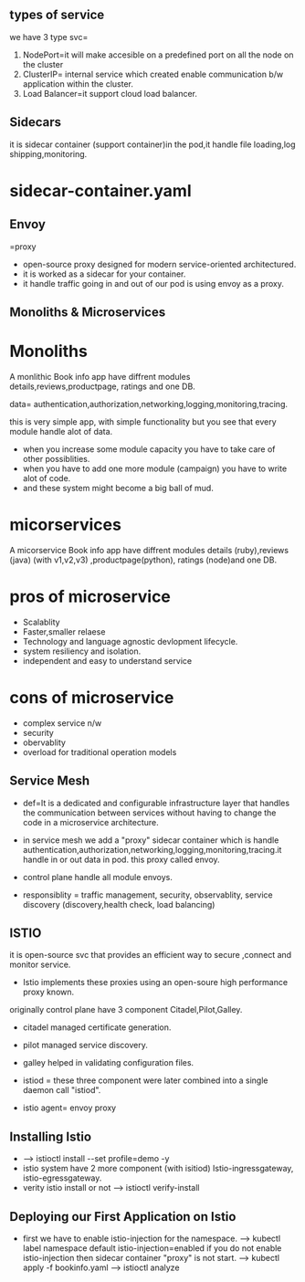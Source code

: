 ## types of service
we have 3 type svc=
1. NodePort=it will make accesible on a predefined port on all the node on the cluster
2. ClusterIP= internal service which created enable communication b/w application within the cluster.
3. Load Balancer=it support cloud load balancer.

## Sidecars
it is sidecar container (support container)in the pod,it handle file loading,log shipping,monitoring.
# sidecar-container.yaml

## Envoy 
 =proxy
 - open-source proxy designed for modern service-oriented architectured. 
 - it is worked as a sidecar for your container.
 - it handle traffic going in and out of our pod is using envoy as a proxy. 

 ## Monoliths & Microservices
 # Monoliths
 A monlithic Book info app have diffrent modules details,reviews,productpage, ratings and one DB.

data= authentication,authorization,networking,logging,monitoring,tracing.

this is very simple app, with simple functionality but you see that every module handle alot of data.
- when you increase some module capacity you have to take care of other possiblities.
- when you have to add one more module (campaign) you have to write alot of code.
- and these system might become a big ball of mud.

# micorservices
A micorservice Book info app have diffrent modules details (ruby),reviews (java) (with v1,v2,v3) ,productpage(python), ratings (node)and one DB.

# pros of microservice
- Scalablity
- Faster,smaller relaese
- Technology and language agnostic devlopment lifecycle.
- system resiliency and isolation.
- independent and easy to understand service

# cons of microservice
- complex service n/w
- security
- obervablity
- overload for traditional operation models

## Service Mesh
- def=It is a dedicated and configurable infrastructure layer that
handles the communication between services without
having to change the code in a microservice architecture.

- in service mesh we add a "proxy" sidecar container which is handle authentication,authorization,networking,logging,monitoring,tracing.it handle in or out data in pod. this proxy called envoy.
- control plane handle all module envoys.
- responsiblity = traffic management, security, observablity, service discovery (discovery,health check, load balancing)

## ISTIO
it is open-source svc that provides an efficient way to secure ,connect and monitor service.
- Istio implements these proxies using an open-soure high performance proxy known.

originally control plane have 3 component Citadel,Pilot,Galley.
- citadel managed certificate generation.
- pilot managed service discovery.
- galley helped in validating configuration files.

- istiod = these three component were later combined into a single daemon call "istiod".
- istio agent= envoy proxy

## Installing Istio
- --> istioctl install --set profile=demo -y
- istio system have 2 more component (with isitiod) Istio-ingressgateway, istio-egressgateway.
- verity istio install or not
--> istioctl verify-install

## Deploying our First Application on Istio
- first we have to enable istio-injection for the namespace.
--> kubectl label namespace default istio-injection=enabled
if you do not enable istio-injection then sidecar container "proxy" is not start.
--> kubectl apply -f bookinfo.yaml
--> istioctl analyze









